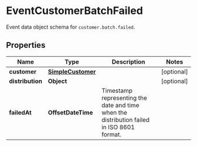 

# EventCustomerBatchFailed

Event data object schema for `customer.batch.failed`.

## Properties

| Name | Type | Description | Notes |
|------------ | ------------- | ------------- | -------------|
|**customer** | [**SimpleCustomer**](SimpleCustomer.md) |  |  [optional] |
|**distribution** | **Object** |  |  [optional] |
|**failedAt** | **OffsetDateTime** | Timestamp representing the date and time when the distribution failed in ISO 8601 format. |  |



